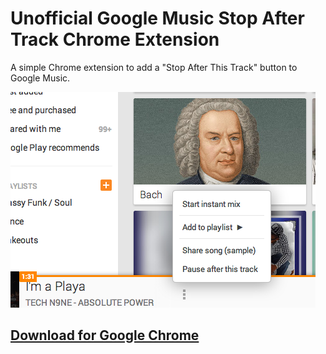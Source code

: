 Unofficial Google Music Stop After Track Chrome Extension
========================================================= 

A simple Chrome extension to add a "Stop After This Track" button to Google Music.

![Stop After Track Screenshot](stop-after-track.png)


[Download for Google Chrome](https://chrome.google.com/webstore/detail/stop-after-track-for-goog/kgalkndhmgoedfdmegjjmdnkmcaomnim)
----------------------------------------------------------------------------------------------------------------------------------
